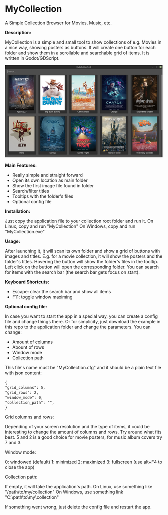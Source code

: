 # MyCollection
A Simple Collection Browser for Movies, Music, etc.


__Description:__

MyCollection is a simple and small tool to show collections of e.g. Movies in a nice way, showing posters as buttons. It will create one button for each folder and show them in a scrollable and searchable grid of items. It is written in Godot/GDScript.


![screenshot](https://github.com/sonejostudios/MyCollection/blob/main/MyCollection.png "MyCollection")



__Main Features:__

* Really simple and straight forward
* Open its own location as main folder
* Show the first image file found in folder
* Search/filter titles
* Tooltips with the folder's files
* Optional config file


__Installation:__

Just copy the application file to your collection root folder and run it.
On Linux, copy and run "MyCollection"
On Windows, copy and run "MyCollection.exe"


__Usage:__

After launching it, it will scan its own folder and show a grid of buttons with images and titles. E.g. for a movie collection, it will show the posters and the folder's titles.
Hovering the button will show the folder's files in the tooltip.
Left click on the button will open the corresponding folder.
You can search for items with the search bar (the search bar gets focus on start).


__Keyboard Shortcuts:__

* Escape: clear the search bar and show all items
* F11: toggle window maximing


__Optional config file:__

In case you want to start the app in a special way, you can create a config file and change things there.
Or for simplicity, just download the example in this repo to the application folder and change the parameters.
You can change:
* Amount of columns
* Abount of rows
* Window mode
* Collection path

This file's name must be "MyCollection.cfg" and it should be a plain text file with json content:

```
{
"grid_columns": 5,
"grid_rows": 2,
"window_mode": 0,
"collection_path": "",
}
```

Grid columns and rows:

Depending of your screen resolution and the type of items, it could be interesting to change the amount of columns and rows. Try around what fits best. 5 and 2 is a good choice for movie posters, for music album covers try 7 and 3.

Window mode:

0: windowed (default)
1: minimized
2: maximized
3: fullscreen (use alt+F4 to close the app)

Collection path:

If empty, it will take the application's path. 
On Linux, use something like "/path/to/my/collection"
On Windows, use something link "C:\path\to\my\collection"

If something went wrong, just delete the config file and restart the app.

